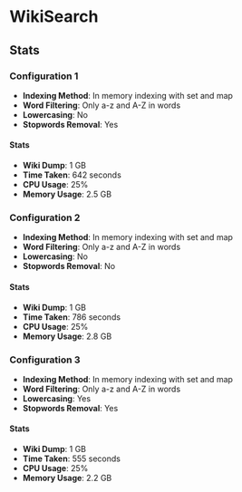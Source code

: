 # WikiSearch

## Stats

### Configuration 1

- **Indexing Method**: In memory indexing with set and map
- **Word Filtering**: Only a-z and A-Z in words
- **Lowercasing**: No
- **Stopwords Removal**: Yes

#### Stats

- **Wiki Dump**: 1 GB
- **Time Taken**: 642 seconds
- **CPU Usage**: 25%
- **Memory Usage**: 2.5 GB

### Configuration 2

- **Indexing Method**: In memory indexing with set and map
- **Word Filtering**: Only a-z and A-Z in words
- **Lowercasing**: No
- **Stopwords Removal**: No

#### Stats

- **Wiki Dump**: 1 GB
- **Time Taken**: 786 seconds
- **CPU Usage**: 25%
- **Memory Usage**: 2.8 GB

### Configuration 3

- **Indexing Method**: In memory indexing with set and map
- **Word Filtering**: Only a-z and A-Z in words
- **Lowercasing**: Yes
- **Stopwords Removal**: Yes

#### Stats

- **Wiki Dump**: 1 GB
- **Time Taken**: 555 seconds
- **CPU Usage**: 25%
- **Memory Usage**: 2.2 GB
